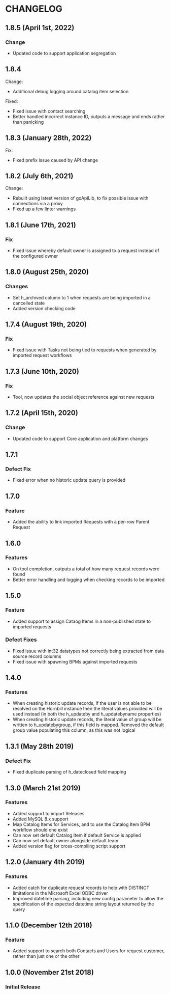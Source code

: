 # CHANGELOG

## 1.8.5 (April 1st, 2022)

### Change

- Updated code to support application segregation

## 1.8.4

Change:

- Additional debug logging around catalog item selection

Fixed:

- Fixed issue with contact searching
- Better handled incorrect instance ID, outputs a message and ends rather than panicking

## 1.8.3 (January 28th, 2022)

Fix:

- Fixed prefix issue caused by API change

## 1.8.2 (July 6th, 2021)

Change:

- Rebuilt using latest version of goApiLib, to fix possible issue with connections via a proxy
- Fixed up a few linter warnings

## 1.8.1 (June 17th, 2021)

### Fix

- Fixed issue whereby default owner is assigned to a request instead of the configured owner

## 1.8.0 (August 25th, 2020)

### Changes

- Set h_archived column to 1 when requests are being imported in a cancelled state
- Added version checking code

## 1.7.4 (August 19th, 2020)

### Fix

- Fixed issue with Tasks not being tied to requests when generated by imported request workflows 

## 1.7.3 (June 10th, 2020)

### Fix

- Tool, now updates the social object reference against new requests

## 1.7.2 (April 15th, 2020)

### Change

- Updated code to support Core application and platform changes

## 1.7.1

### Defect Fix

- Fixed error when no historic update query is provided

## 1.7.0

### Feature

- Added the ability to link imported Requests with a per-row Parent Request

## 1.6.0

### Features

- On tool completion, outputs a total of how many request records were found
- Better error handling and logging when checking records to be imported

## 1.5.0

### Feature

- Added support to assign Cataog Items in a non-published state to imported requests

### Defect Fixes

- Fixed issue with int32 datatypes not correctly being extracted from data source record columns
- Fixed issue with spawning BPMs against imported requests

## 1.4.0

### Features

- When creating historic update records, if the user is not able to be resolved on the Hornbill instance then the literal values provided will be used instead (in both the h_updateby and h_updatebyname properties)
- When creating historic update records, the literal value of group will be written to h_updatebygroup, if this field is mapped. Removed the default group value populating this column, as this was not logical

## 1.3.1 (May 28th 2019)

### Defect Fix

- Fixed duplicate parsing of h_dateclosed field mapping

## 1.3.0 (March 21st 2019)

### Features

- Added support to import Releases
- Added MySQL 8.x support
- Map Catalog Items for Services, and to use the Catalog Item BPM workflow should one exist
- Can now set default Catalog Item if default Service is applied
- Can now set default owner alongside default team
- Added version flag for cross-compiling script support

## 1.2.0 (January 4th 2019)

### Features

- Added catch for duplicate request records to help with DISTINCT limitations in the Microsoft Excel ODBC driver
- Improved datetime parsing, including new config parameter to allow the specification of the expected datetime string layout returned by the query

## 1.1.0 (December 12th 2018)

### Feature

- Added support to search both Contacts and Users for request customer, rather than just one or the other

## 1.0.0 (November 21st 2018)

### Initial Release
